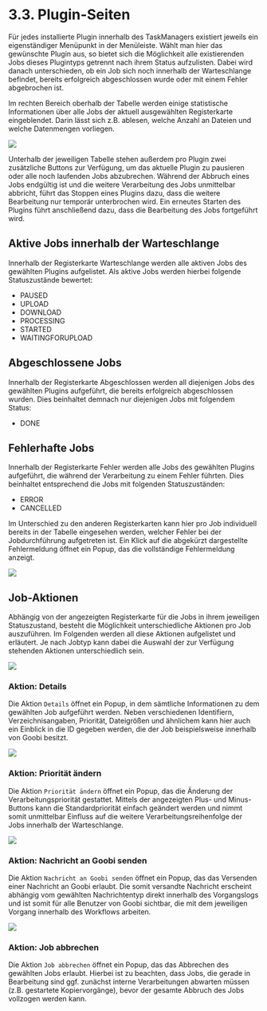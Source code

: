 # 3.3. Plugin-Seiten

Für jedes installierte Plugin innerhalb des TaskManagers existiert jeweils ein eigenständiger Menüpunkt in der Menüleiste. Wählt man hier das gewünschte Plugin aus, so bietet sich die Möglichkeit alle existierenden Jobs dieses Plugintyps getrennt nach ihrem Status aufzulisten. Dabei wird danach unterschieden, ob ein Job sich noch innerhalb der Warteschlange befindet, bereits erfolgreich abgeschlossen wurde oder mit einem Fehler abgebrochen ist.

Im rechten Bereich oberhalb der Tabelle werden einige statistische Informationen über alle Jobs der aktuell ausgewählten Registerkarte eingeblendet. Darin lässt sich z.B. ablesen, welche Anzahl an Dateien und welche Datenmengen vorliegen.

![](../.gitbook/assets/itm04.png)

Unterhalb der jeweiligen Tabelle stehen außerdem pro Plugin zwei zusätzliche Buttons zur Verfügung, um das aktuelle Plugin zu pausieren oder alle noch laufenden Jobs abzubrechen. Während der Abbruch eines Jobs endgültig ist und die weitere Verarbeitung des Jobs unmittelbar abbricht, führt das Stoppen eines Plugins dazu, dass die weitere Bearbeitung nur temporär unterbrochen wird. Ein erneutes Starten des Plugins führt anschließend dazu, dass die Bearbeitung des Jobs fortgeführt wird.

## Aktive Jobs innerhalb der Warteschlange

Innerhalb der Registerkarte Warteschlange werden alle aktiven Jobs des gewählten Plugins aufgelistet. Als aktive Jobs werden hierbei folgende Statuszustände bewertet:

* PAUSED
* UPLOAD
* DOWNLOAD
* PROCESSING
* STARTED
* WAITINGFORUPLOAD

## Abgeschlossene Jobs

Innerhalb der Registerkarte Abgeschlossen werden all diejenigen Jobs des gewählten Plugins aufgeführt, die bereits erfolgreich abgeschlossen wurden. Dies beinhaltet demnach nur diejenigen Jobs mit folgendem Status:

* DONE

## Fehlerhafte Jobs

Innerhalb der Registerkarte Fehler werden alle Jobs des gewählten Plugins aufgeführt, die während der Verarbeitung zu einem Fehler führten. Dies beinhaltet entsprechend die Jobs mit folgenden Statuszuständen:

* ERROR
* CANCELLED

Im Unterschied zu den anderen Registerkarten kann hier pro Job individuell bereits in der Tabelle eingesehen werden, welcher Fehler bei der Jobdurchführung aufgetreten ist. Ein Klick auf die abgekürzt dargestellte Fehlermeldung öffnet ein Popup, das die vollständige Fehlermeldung anzeigt. 

![](../.gitbook/assets/itm05.png)

## Job-Aktionen

Abhängig von der angezeigten Registerkarte für die Jobs in ihrem jeweiligen Statuszustand, besteht die Möglichkeit unterschiedliche Aktionen pro Job auszuführen. Im Folgenden werden all diese Aktionen aufgelistet und erläutert. Je nach Jobtyp kann dabei die Auswahl der zur Verfügung stehenden Aktionen unterschiedlich sein.

![](../.gitbook/assets/itm06.png)

### **Aktion: Details**

Die Aktion `Details` öffnet ein Popup, in dem sämtliche Informationen zu dem gewählten Job aufgeführt werden. Neben verschiedenen Identifiern, Verzeichnisangaben, Priorität, Dateigrößen und ähnlichem kann hier auch ein Einblick in die ID gegeben werden, die der Job beispielsweise innerhalb von Goobi besitzt. 

![](../.gitbook/assets/itm07.png)

### **Aktion: Priorität ändern**

Die Aktion `Priorität ändern` öffnet ein Popup, das die Änderung der Verarbeitungspriorität gestattet. Mittels der angezeigten Plus- und Minus-Buttons kann die Standardpriorität einfach geändert werden und nimmt somit unmittelbar Einfluss auf die weitere Verarbeitungsreihenfolge der Jobs innerhalb der Warteschlange.

![](../.gitbook/assets/itm08.png)

### **Aktion: Nachricht an Goobi senden**

Die Aktion `Nachricht an Goobi senden` öffnet ein Popup, das das Versenden einer Nachricht an Goobi erlaubt. Die somit versandte Nachricht erscheint abhängig vom gewählten Nachrichtentyp direkt innerhalb des Vorgangslogs und ist somit für alle Benutzer von Goobi sichtbar, die mit dem jeweiligen Vorgang innerhalb des Workflows arbeiten. 

![](../.gitbook/assets/itm09.png)

### **Aktion: Job abbrechen**

Die Aktion `Job abbrechen` öffnet ein Popup, das das Abbrechen des gewählten Jobs erlaubt. Hierbei ist zu beachten, dass Jobs, die gerade in Bearbeitung sind ggf. zunächst interne Verarbeitungen abwarten müssen \(z.B. gestartete Kopiervorgänge\), bevor der gesamte Abbruch des Jobs vollzogen werden kann.


